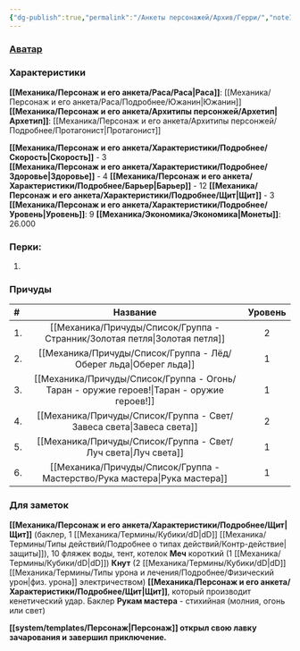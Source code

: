 ```yaml
---
{"dg-publish":true,"permalink":"/Анкеты персонажей/Архив/Герри/","noteIcon":"","created":"2025-08-21T13:47:23.545+03:00","updated":"2025-08-20T13:39:32.246+03:00"}
---
```


### [Аватар](Герри.png)
### Характеристики
**[[Механика/Персонаж и его анкета/Раса/Раса\|Раса]]**: [[Механика/Персонаж и его анкета/Раса/Подробнее/Южанин\|Южанин]]
**[[Механика/Персонаж и его анкета/Архитипы персонжей/Архетип\|Архетип]]**: [[Механика/Персонаж и его анкета/Архитипы персонжей/Подробнее/Протагонист\|Протагонист]]

 **[[Механика/Персонаж и его анкета/Характеристики/Подробнее/Скорость\|Скорость]]** - 3  
 **[[Механика/Персонаж и его анкета/Характеристики/Подробнее/Здоровье\|Здоровье]]** - 4
 **[[Механика/Персонаж и его анкета/Характеристики/Подробнее/Барьер\|Барьер]]** - 12
 **[[Механика/Персонаж и его анкета/Характеристики/Подробнее/Щит\|Щит]]** - 3   
 **[[Механика/Персонаж и его анкета/Характеристики/Подробнее/Уровень\|Уровень]]**: 9
**[[Механика/Экономика/Экономика\|Монеты]]**: 26.000  

### Перки:
1. 

### Причуды

| #   |          Название          | Уровень |
|:--- |:--------------------------:|:-------:|
| 1.  |     [[Механика/Причуды/Список/Группа - Странник/Золотая петля\|Золотая петля]]      |    2    |
| 2.  |      [[Механика/Причуды/Список/Группа - Лёд/Оберег льда\|Оберег льда]]       |    1    |
| 3.  | [[Механика/Причуды/Список/Группа - Огонь/Таран - оружие героев!\|Таран - оружие героев!]] |    1    |
| 4.  |      [[Механика/Причуды/Список/Группа - Свет/Завеса света\|Завеса света]]      |    2    |
| 5.  |       [[Механика/Причуды/Список/Группа - Свет/Луч света\|Луч света]]        |    1    |
| 6.  |      [[Механика/Причуды/Список/Группа - Мастерство/Рука мастера\|Рука мастера]]      |    1    | 


### Для заметок
**[[Механика/Персонаж и его анкета/Характеристики/Подробнее/Щит\|Щит]]** (баклер, 1 [[Механика/Термины/Кубики/dD\|dD]] [[Механика/Термины/Типы действий/Подробнее о типах действий/Контр-действие\|защиты]]), 10 фляжек воды, тент, котелок
**Меч** короткий (1 [[Механика/Термины/Кубики/dD\|dD]])
**Кнут** (2 [[Механика/Термины/Кубики/dD\|dD]] [[Механика/Термины/Типы урона и лечения/Подробнее/Физический урон\|физ. урона]] электричеством)
**[[Механика/Персонаж и его анкета/Характеристики/Подробнее/Щит\|Щит]]**, который производит кенетический удар. Баклер
**Рукам мастера** - стихийная (молния, огонь или свет)

**[[system/templates/Персонаж\|Персонаж]] открыл свою лавку зачарования и завершил приключение.**